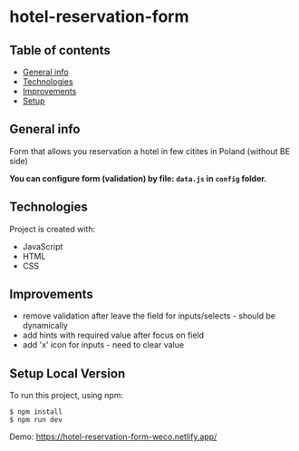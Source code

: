 # hotel-reservation-form
## Table of contents
* [General info](#general-info)
* [Technologies](#technologies)
* [Improvements](#Improvements)
* [Setup](#setup)


## General info
Form that allows you reservation a hotel in few citites in Poland (without BE side)

<b>You can configure form (validation) by file: `data.js` in `config` folder.</b>
	
## Technologies
Project is created with:
* JavaScript
* HTML
* CSS
	
## Improvements
- remove validation after leave the field for inputs/selects - should be dynamically
- add hints with required value after focus on field
- add 'x' icon for inputs - need to clear value

## Setup Local Version
To run this project, using npm:

```
$ npm install
$ npm run dev
```

Demo: https://hotel-reservation-form-weco.netlify.app/
